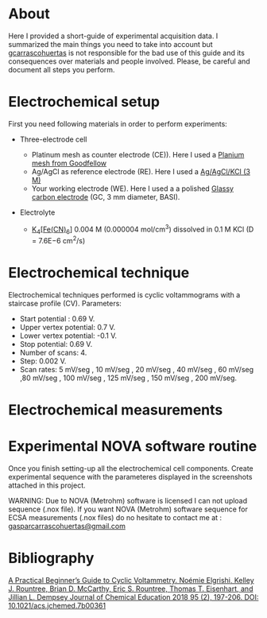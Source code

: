 # About

Here I provided a short-guide of experimental acquisition data. I summarized the main things you need to take into account but [gcarrascohuertas]( https://github.com/gcarrascohuertas) is not responsible for the bad use of this guide and its consequences over materials and people involved. Please, be careful and document all steps you perform. 

# Electrochemical setup

First you need following materials in order to perform experiments:

- Three-electrode cell

    - Platinum mesh as counter electrode (CE)). Here I used  a [Planium mesh from Goodfellow](http://www.goodfellow.com/A/Platinum-Mesh.html)
    - Ag/AgCl as reference electrode (RE). Here I used  a [Ag/AgCl/KCl (3 M)](https://www.basinc.com/products/MF-2056)
    - Your working electrode (WE). Here I used a a polished  [Glassy carbon electrode](https://www.basinc.com/products/MF-2012)   (GC, 3 mm diameter, BASI).

- Electrolyte
    - [K<sub>4</sub>[Fe(CN)<sub>6</sub>]](https://www.sigmaaldrich.com/ES/es/search/k4fe%5Bcn%5D6?focus=products&page=1&perPage=30&sort=relevance&term=K4Fe%5BCN%5D6&type=product_name)  0.004 M (0.000004 mol/cm<sup>3</sup>) dissolved in 0.1 M KCl (D = 7.6E−6 cm<sup>2</sup>/s)
   
# Electrochemical technique

Electrochemical techniques performed is cyclic voltammograms with a staircase profile (CV). Parameters: 

   - Start potential : 0.69 V.
   - Upper vertex potential: 0.7 V.
   - Lower vertex potential: -0.1 V.
   - Stop potential: 0.69 V. 
   - Number of scans: 4.
   - Step: 0.002 V.
   - Scan rates: 5 mV/seg , 10 mV/seg , 20 mV/seg , 40 mV/seg , 60 mV/seg ,80 mV/seg , 100 mV/seg , 125 mV/seg , 150 mV/seg , 200 mV/seg.
   
# Electrochemical measurements

# Experimental NOVA software routine 

Once you finish setting-up all the electrochemical cell components. Create experimental sequence with the parameteres displayed in the  screenshots attached in this project.  

WARNING: Due to NOVA (Metrohm) software is licensed I can not upload sequence (.nox file). If you want NOVA (Metrohm) software sequence for ECSA measurements (.nox files) do no hesitate to contact me at :  gasparcarrascohuertas@gmail.com

# Bibliography

[A Practical Beginner’s Guide to Cyclic Voltammetry. Noémie Elgrishi, Kelley J. Rountree, Brian D. McCarthy, Eric S. Rountree, Thomas T. Eisenhart, and Jillian L. Dempsey
Journal of Chemical Education 2018 95 (2), 197-206. DOI: 10.1021/acs.jchemed.7b00361](https://pubs.acs.org/doi/10.1021/acs.jchemed.7b00361)
